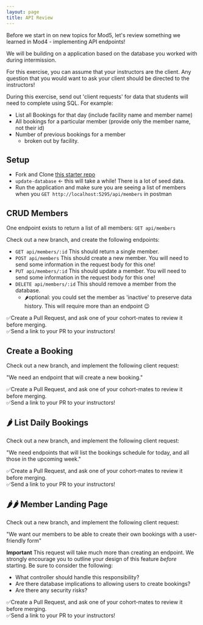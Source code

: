 ```yaml
---
layout: page
title: API Review
---
```


Before we start in on new topics for Mod5, let's review something we learned in Mod4 - implementing API endpoints!

We will be building on a application based on the database you worked with during intermission.

For this exercise, you can assume that your instructors are the client. Any question that you would want to ask your client should be directed to the instructors!

<section class='instructor-notes' markdown='1'>

During this exercise, send out 'client requests' for data that students will need to complete using SQL.  For example:
* List all Bookings for that day (include facility name and member name)
* All bookings for a particular member (provide only the member name, not their id)
* Number of previous bookings for a member
    * broken out by facility.

</section>

## Setup
* Fork and Clone [this starter repo](https://github.com/turingschool-examples/CountryClub)
* `update-database` <- this will take a while! There is a lot of seed data.
* Run the application and make sure you are seeing a list of members when you `GET http://localhost:5295/api/members` in postman

## CRUD Members

One endpoint exists to return a list of all members:
`GET api/members`

<section class='call-to-action' markdown='1'>

Check out a new branch, and create the following endpoints:

* `GET api/members/:id` This should return a single member.
* `POST api/members` This should create a new member.  You will need to send some information in the request body for this one!
* `PUT api/members/:id` This should update a member. You will need to send some information in the request body for this one!
* `DELETE api/members/:id` This should remove a member from the database.
    * 🌶️optional: you could set the member as 'inactive' to preserve data history.  This will require more than an endpoint 😉  


✅Create a Pull Request, and ask one of your cohort-mates to review it before merging.  
✅Send a link to your PR to your instructors!

</section>


## Create a Booking

<section class='call-to-action' markdown='1'>

Check out a new branch, and implement the following client request:  

"We need an endpoint that will create a new booking."    

✅Create a Pull Request, and ask one of your cohort-mates to review it before merging.  
✅Send a link to your PR to your instructors!  

</section>

## 🌶️ List Daily Bookings

<section class='call-to-action' markdown='1'>

Check out a new branch, and implement the following client request:  

"We need endpoints that will list the bookings schedule for today, and all those in the upcoming week."    

✅Create a Pull Request, and ask one of your cohort-mates to review it before merging.    
✅Send a link to your PR to your instructors!  

</section>

## 🌶️🌶️ Member Landing Page

<section class='call-to-action' markdown='1'>

Check out a new branch, and implement the following client request:  

"We want our members to be able to create their own bookings with a user-friendly form"  

**Important** This request will take much more than creating an endpoint.  We strongly encourage you to outline your design of this feature _before_ starting.  Be sure to consider the following:  
* What controller should handle this responsibility?  
* Are there database implications to allowing users to create bookings?  
* Are there any security risks?  

✅Create a Pull Request, and ask one of your cohort-mates to review it before merging.    
✅Send a link to your PR to your instructors!  

</section>
